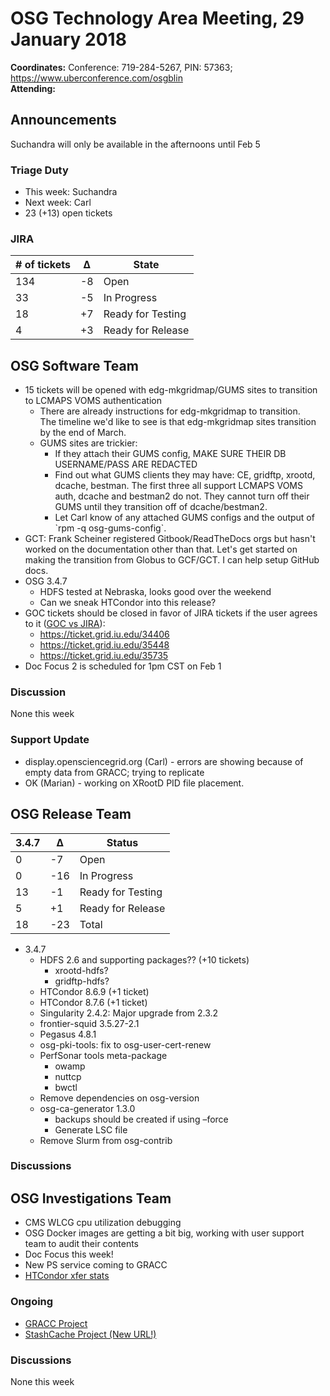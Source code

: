 # OSG Technology Area Meeting, 29 January 2018

**Coordinates:** Conference: 719-284-5267, PIN: 57363; <https://www.uberconference.com/osgblin>   
**Attending:**  


## Announcements

Suchandra will only be available in the afternoons until Feb 5  


### Triage Duty

-   This week: Suchandra
-   Next week: Carl
-   23 (+13) open tickets


### JIRA

| # of tickets | &Delta; | State             |
|------------ |------- |----------------- |
| 134          | -8      | Open              |
| 33           | -5      | In Progress       |
| 18           | +7      | Ready for Testing |
| 4            | +3      | Ready for Release |


## OSG Software Team

-   15 tickets will be opened with edg-mkgridmap/GUMS sites to transition to LCMAPS VOMS authentication  
    -   There are already instructions for edg-mkgridmap to transition.  
        The timeline we'd like to see is that edg-mkgridmap sites transition by the end of March.
    -   GUMS sites are trickier:
        -   If they attach their GUMS config, MAKE SURE THEIR DB USERNAME/PASS ARE REDACTED
        -   Find out what GUMS clients they may have: CE, gridftp, xrootd, dcache, bestman. The first three all support LCMAPS VOMS auth, dcache and bestman2 do not. They cannot turn off their GUMS until they transition off of dcache/bestman2.
        -   Let Carl know of any attached GUMS configs and the output of \`rpm -q osg-gums-config\`.
-   GCT: Frank Scheiner registered Gitbook/ReadTheDocs orgs but hasn't worked on the documentation other than that. Let's get started on making the transition from Globus to GCF/GCT. I can help setup GitHub docs.
-   OSG 3.4.7  
    -   HDFS tested at Nebraska, looks good over the weekend
    -   Can we sneak HTCondor into this release?
-   GOC tickets should be closed in favor of JIRA tickets if the user agrees to it ([GOC vs JIRA](/policy/software-support#goc-vs-jira)):
    -   https://ticket.grid.iu.edu/34406
    -   https://ticket.grid.iu.edu/35448
    -   https://ticket.grid.iu.edu/35735
-   Doc Focus 2 is scheduled for 1pm CST on Feb 1


### Discussion

None this week  


### Support Update

-   display.opensciencegrid.org (Carl) - errors are showing because of empty data from GRACC; trying to replicate
-   OK (Marian) - working on XRootD PID file placement.


## OSG Release Team

| 3.4.7 | &Delta; | Status            |
|----- |------- |----------------- |
| 0     | -7      | Open              |
| 0     | -16     | In Progress       |
| 13    | -1      | Ready for Testing |
| 5     | +1      | Ready for Release |
| 18    | -23     | Total             |

-   3.4.7  
    -   HDFS 2.6 and supporting packages?? (+10 tickets)
        -   xrootd-hdfs?
        -   gridftp-hdfs?
    -   HTCondor 8.6.9 (+1 ticket)
    -   HTCondor 8.7.6 (+1 ticket)
    -   Singularity 2.4.2: Major upgrade from 2.3.2
    -   frontier-squid 3.5.27-2.1
    -   Pegasus 4.8.1
    -   osg-pki-tools: fix to osg-user-cert-renew
    -   PerfSonar tools meta-package  
        -   owamp
        -   nuttcp
        -   bwctl
    -   Remove dependencies on osg-version
    -   osg-ca-generator 1.3.0  
        -   backups should be created if using &#x2013;force
        -   Generate LSC file
    -   Remove Slurm from osg-contrib


### Discussions


## OSG Investigations Team

-   CMS WLCG cpu utilization debugging
-   OSG Docker images are getting a bit big, working with user support team to audit their contents
-   Doc Focus this week!
-   New PS service coming to GRACC
-   [HTCondor xfer stats](https://gracc.opensciencegrid.org/kibana/app/kibana#/dashboard/AWC4YIw_ZzwVQT7jgpwE)


### Ongoing

-   [GRACC Project](https://jira.opensciencegrid.org/projects/GRACC/)
-   [StashCache Project (New URL!)](https://opensciencegrid.github.io/StashCache/)


### Discussions

None this week

